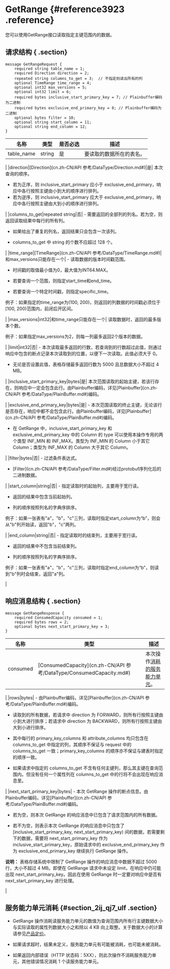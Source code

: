 # GetRange {#reference3923 .reference}

您可以使用GetRange接口读取指定主键范围内的数据。

## 请求结构 { .section}

```language-protobuf
message GetRangeRequest {
    required string table_name = 1;
    required Direction direction = 2;
    repeated string columns_to_get = 3;  // 不指定则读出所有的列
    optional TimeRange time_range = 4;
    optional int32 max_versions = 5;
    optional int32 limit = 6;
    required bytes inclusive_start_primary_key = 7; // Plainbuffer编码为二进制
    required bytes exclusive_end_primary_key = 8; // Plainbuffer编码为二进制
    optional bytes filter = 10;
    optional string start_column = 11;
    optional string end_column = 12;
}
```

|名称|类型|是否必选|描述|
|--|--|----|--|
|table\_name|string|是| 要读取的数据所在的表名。

 |
|direction|[Direction](cn.zh-CN/API 参考/DataType/Direction.md#)|是| 本次查询的顺序。

-   若为正序，则 inclusive\_start\_primary 应小于 exclusive\_end\_primary，响应中各行按照主键由小到大的顺序进行排列。
-   若为逆序，则 inclusive\_start\_primary 应大于 exclusive\_end\_primary，响应中各行按照主键由大到小的顺序进行排列。

 |
|columns\_to\_get|repeated string|否| -   需要返回的全部列的列名。若为空，则返回读取结果中每行的所有列。

-   如果给出了重复的列名，返回结果只会包含一次该列。

-   columns\_to\_get 中 string 的个数不应超过 128 个。


 |
|time\_range|[TimeRange](cn.zh-CN/API 参考/DataType/TimeRange.md#)|和max\_versions只能存在一个| -   读取数据的版本时间戳范围。

-   时间戳的取值最小值为0，最大值为INT64.MAX。

-   若要查询一个范围，则指定start\_time和end\_time。

-   若要查询一个特定时间戳，则指定specific\_time。


 例子：如果指定的time\_range为\(100, 200\)，则返回的列数据的时间戳必须位于\[100, 200\)范围内，前闭后开区间。

 |
|max\_versions|int32|和time\_range只能存在一个| 读取数据时，返回的最多版本个数。

 例子：如果指定max\_versions为2，则每一列最多返回2个版本的数据。

 |
|limit|int32|否| -   本次读取最多返回的行数，若查询到的行数超过此值，则通过响应中包含的断点记录本次读取到的位置，以便下一次读取。此值必须大于 0。

-   无论是否设置此值，表格存储最多返回行数为 5000 且总数据大小不超过 4 MB。


 |
|inclusive\_start\_primary\_key|bytes|是| 本次范围读取的起始主键，若该行存在，则响应中一定会包含此行。由Plainbuffer编码，详见[Plainbuffer](cn.zh-CN/API 参考/DataType/PlainBuffer.md#)编码。

 |
|exclusive\_end\_primary\_key|bytes|是| -   本次范围读取的终止主键，无论该行是否存在，响应中都不会包含此行。由Plainbuffer编码，详见[Plainbuffer](cn.zh-CN/API 参考/DataType/PlainBuffer.md#)编码。

-   在 GetRange 中，inclusive\_start\_primary\_key 和 exclusive\_end\_primary\_key 中的 Column 的 type 可以使用本操作专用的两个类型 INF\_MIN 和 INF\_MAX。类型为 INF\_MIN 的 Column 小于其它 Column；类型为 INF\_MAX 的 Column 大于其它 Column。


 |
|filter|bytes|否| -   过滤条件表达式。

-   [Filter](cn.zh-CN/API 参考/DataType/Filter.md#)经过protobuf序列化后的二进制数据。


 |
|start\_column|string|否| -   指定读取时的起始列，主要用于宽行读。

-   返回的结果中包含当前起始列。

-   列的顺序按照列名的字典序排序。


 例子：如果一张表有"a"，"b"，"c"三列，读取时指定start\_column为“b”，则会从"b"列开始读，返回"b"，"c"两列。

 |
|end\_column|string|否| -   指定读取时的结束列，主要用于宽行读。

-   返回的结果中不包含当前结束列。

-   列的顺序按照列名的字典序排序。


 例子：如果一张表有"a"，"b"，"c"三列，读取时指定end\_column为“b”，则读到"b"列时会结束，返回"a"列。

 |

## 响应消息结构 { .section}

```language-protobuf
message GetRangeResponse {
    required ConsumedCapacity consumed = 1;
    required bytes rows = 2; 
    optional bytes next_start_primary_key = 3; 
}
```

|名称|类型|描述|
|--|--|--|
|consumed|[ConsumedCapacity](cn.zh-CN/API 参考/DataType/ConsumedCapacity.md#)| 本次操作[消耗的服务能力单元](#section_2ij_qj7_ulf)。

 |
|rows|bytes| -   由Plainbuffer编码，详见[Plainbuffer](cn.zh-CN/API 参考/DataType/PlainBuffer.md#)编码。

-   读取到的所有数据，若请求中 direction 为 FORWARD，则所有行按照主键由小到大进行排序；若请求中 direction 为 BACKWARD，则所有行按照主键由大到小进行排序。

-   其中每行的 primary\_key\_columns 和 attribute\_columns 均只包含在 columns\_to\_get 中指定的列，其顺序不保证与 request 中的 columns\_to\_get 一致；primary\_key\_columns 的顺序亦不保证与建表时指定的顺序一致。

-   如果请求中指定的 columns\_to\_get 不含有任何主键列，那么其主键在查询范围内。但没有任何一个属性列在 columns\_to\_get 中的行将不会出现在响应消息里。


 |
|next\_start\_primary\_key|bytes| -   本次 GetRange 操作的断点信息。由Plainbuffer编码，详见[Plainbuffer](cn.zh-CN/API 参考/DataType/PlainBuffer.md#)编码。

-   若为空，则本次 GetRange 的响应消息中已包含了请求范围内的所有数据。

-   若不为空，则表示本次 GetRange 的响应消息中只包含了 \[inclusive\_start\_primary\_key, next\_start\_primary\_key\) 间的数据，若需要剩下的数据，需要将 next\_start\_primary\_key 作为 inclusive\_start\_primary\_key，原始请求中的 exclusive\_end\_primary\_key 作为 exclusive\_end\_primary\_key 继续执行 GetRange 操作。

**说明：** 表格存储系统中限制了 GetRange 操作的响应消息中数据不超过 5000 行，大小不超过 4 MB。即使在 GetRange 请求中未设定 limit，在响应中仍可能出现 next\_start\_primary\_key。因此在使用 GetRange 时一定要对响应中是否有 next\_start\_primary\_key 进行处理。


 |

## 服务能力单元消耗 {#section_2ij_qj7_ulf .section}

-   GetRange 操作消耗读服务能力单元的数值为查询范围内所有行主键数据大小与实际读取的属性列数据大小之和除以 4 KB 向上取整。关于数据大小的计算请参见[产品定价](../../../../cn.zh-CN/产品定价/计量项和计费说明.md#)。

-   如果请求超时，结果未定义，服务能力单元有可能被消耗，也可能未被消耗。

-   如果返回内部错误（HTTP 状态码：5XX），则此次操作不消耗服务能力单元，其他错误情况消耗 1 个读服务能力单元。


